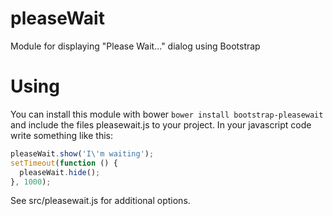 # pleaseWait
Module for displaying "Please Wait..." dialog using Bootstrap

# Using
You can install this module with bower `bower install bootstrap-pleasewait` and include the files pleasewait.js to your project.
In your javascript code write something like this:
```js
pleaseWait.show('I\'m waiting');
setTimeout(function () {
  pleaseWait.hide();
}, 1000);
```

See src/pleasewait.js for additional options.
